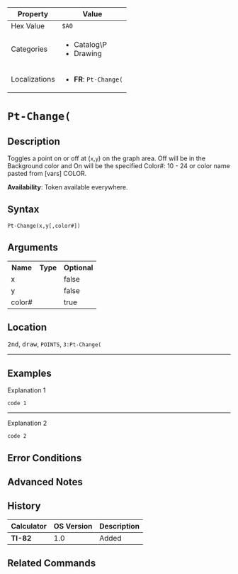 | Property      | Value |
|---------------|-------|
| Hex Value     | `$A0`|
| Categories    | <ul><li>Catalog\P</li><li>Drawing</li></ul> |
| Localizations | <ul><li><b>FR</b>: `Pt-Change(`</li></ul> |

# `Pt-Change(`

## Description
Toggles a point on or off at (`x`,`y`) on the graph area. Off will be in the Background color and On will be the specified
Color#: 10 - 24 or color name pasted from [vars] COLOR.


<b>Availability</b>: Token available everywhere.

## Syntax
`Pt-Change(x,y[,color#])`

## Arguments
<table>
<tr><th>Name</th><th>Type</th><th>Optional</th></tr>

<tr><td>x</td><td></td><td>false</td></tr>

<tr><td>y</td><td></td><td>false</td></tr>

<tr><td>color#</td><td></td><td>true</td></tr>

</table>

## Location
<kbd>2nd</kbd>, <kbd>draw</kbd>, `POINTS`, `3:Pt-Change(`
<hr>

## Examples

Explanation 1
```ti-basic
code 1
```
---
Explanation 2
```ti-basic
code 2
```

## Error Conditions


## Advanced Notes


## History
| Calculator | OS Version | Description |
|------------|------------|-------------|
| <b>TI-82</b> | 1.0 | Added

## Related Commands

    